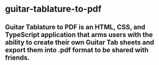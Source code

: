 # guitar-tablature-to-pdf

## Guitar Tablature to PDF is an HTML, CSS, and TypeScript application that arms users with the ability to create their own Guitar Tab sheets and export them into .pdf format to be shared with friends.
